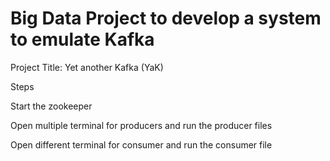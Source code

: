 # Big Data Project to develop a system to emulate Kafka

Project Title: Yet another Kafka (YaK)

Steps 

Start the zookeeper

Open multiple terminal for producers and run the producer files

Open different terminal for consumer and run the consumer file
